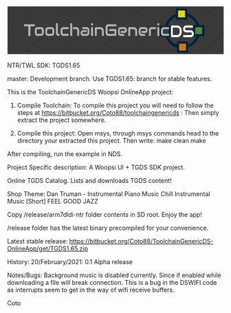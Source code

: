 ![ToolchainGenericDS](img/TGDS-Logo.png)

NTR/TWL SDK: TGDS1.65

master: Development branch. Use TGDS1.65: branch for stable features.

This is the ToolchainGenericDS Woopsi OnlineApp project:

1.	Compile Toolchain:
To compile this project you will need to follow the steps at https://bitbucket.org/Coto88/toolchaingenericds :
Then simply extract the project somewhere.

2.	Compile this project: 
Open msys, through msys commands head to the directory your extracted this project.
Then write:
make clean <enter>
make <enter>

After compiling, run the example in NDS. 

Project Specific description:
A Woopsi UI + TGDS SDK project. 

Online TGDS Catalog. Lists and downloads TGDS content!

Shop Theme: 
Dan Truman - Instrumental Piano Music
Chill Instrumental Music [Short] FEEL GOOD JAZZ

Copy /release/arm7dldi-ntr folder contents in SD root. Enjoy the app!

/release folder has the latest binary precompiled for your convenience.

Latest stable release: https://bitbucket.org/Coto88/ToolchainGenericDS-OnlineApp/get/TGDS1.65.zip

History:
20/February/2021: 0.1 Alpha release

Notes/Bugs:
Background music is disabled currently. Since if enabled while downloading a file will break connection. This is a bug in the DSWIFI code as interrupts seem to get in the way of wifi receive buffers.

Coto